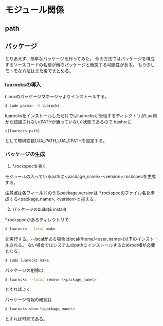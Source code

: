 # モジュール関係

## path

## パッケージ

とりあえず、簡単なパッケージを作ってみた。
今の方法ではパッケージを構成するソースコードの名前が他のパッケージと衝突する可能性がある。
もう少しモトモな方法はまた後でまとめる。

### luarocksの導入

Linuxのパッケージマネージャよりインストールする。

```bash
$ sudo pacman -S luarocks
```

luarocksをインストールしただけではluarocksが管理するディレクトリがLua側から認識されない(PATHが通っていない)状態であるので.bashrcに

```bsh
$(luarocks path)
```

として環境変数LUA_PATH,LUA_CPATHを設定する。

### パッケージの生成

1. \*.rockspecを書く

モジュールの入っているpathに\<package_name\>-\<version\>.rockspecを生成する。

注意点は各フィールドのうちpackage,versionは
\*.rockspecのファイル名を構成する\<package_name\>, \<version\>と揃える。

2.  パッケージのbuild(& install)

\*.rockspecがあるディレクトリで

```bash
$ luarocks --local make
```

を実行する。--localがある場合はlocal(/home/\<user_name\>)以下のインストールされる。
ない場合ではシステムのpathにインストールするためroot権が必要となる。

```bash
$ sudo luarocks make
```

パッケージの削除は

```bash
$ luarocks --local remove \<package_name\>
```

とすればよく

パッケージ情報の確認は

```bash
$ luarocks show \<package_name\> 
```

とすれば可能である。
